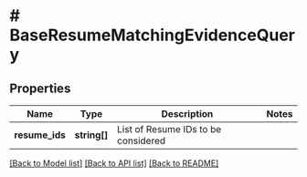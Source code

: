 # # BaseResumeMatchingEvidenceQuery

## Properties

Name | Type | Description | Notes
------------ | ------------- | ------------- | -------------
**resume_ids** | **string[]** | List of Resume IDs to be considered |

[[Back to Model list]](../../README.md#models) [[Back to API list]](../../README.md#endpoints) [[Back to README]](../../README.md)
